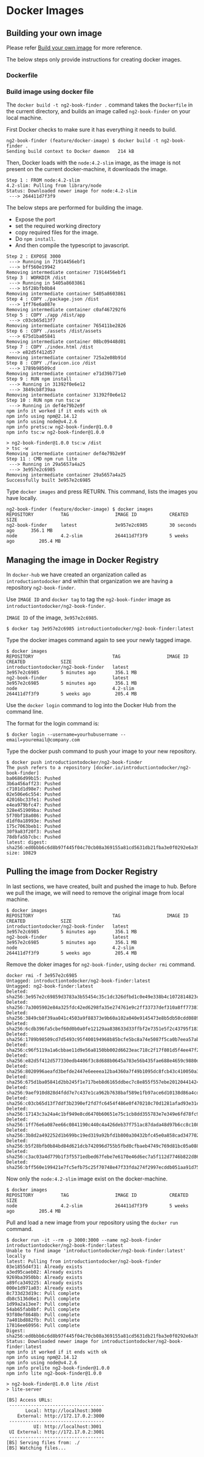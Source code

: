 # Docker Images

## Building your own image
Please refer [Build your own image](https://docs.docker.com/mac/step_four/) for more reference.

The below steps only provide instructions for creating docker images.

### Dockerfile

### Build image using docker file
The `docker build -t ng2-book-finder .` command takes the `Dockerfile` in the current directory, and builds an image called `ng2-book-finder` on your local machine.

First Docker checks to make sure it has everything it needs to build.

```
ng2-book-finder (feature/docker-image) $ docker build -t ng2-book-finder .
Sending build context to Docker daemon   214 kB
```

Then, Docker loads with the `node:4.2-slim` image, as the image is not present on the current docker-machine, it downloads the image.

```
Step 1 : FROM node:4.2-slim
4.2-slim: Pulling from library/node
Status: Downloaded newer image for node:4.2-slim
 ---> 264411d7f3f9
```

The below steps are performed for building the image.
 - Expose the port
 - set the required working directory
 - copy required files for the image.
 - Do `npm install`.
 - And then compile the typescript to javascript.

```
Step 2 : EXPOSE 3000
 ---> Running in 71914456ebf1
 ---> bff560e19942
Removing intermediate container 71914456ebf1
Step 3 : WORKDIR /dist
 ---> Running in 5405a8603861
 ---> b5f28bfb0b84
Removing intermediate container 5405a8603861
Step 4 : COPY ./package.json /dist
 ---> 1ff76e6a087e
Removing intermediate container c0af467292f6
Step 5 : COPY ./app /dist/app
 ---> c03cb65d13f7
Removing intermediate container 765411be2826
Step 6 : COPY ./assets /dist/assets
 ---> 675d1ba05841
Removing intermediate container 08bc09448d01
Step 7 : COPY ./index.html /dist
 ---> e82d5f412d57
Removing intermediate container 725a2e08b91d
Step 8 : COPY ./favicon.ico /dist
 ---> 1789b98509cd
Removing intermediate container e71d39b771e0
Step 9 : RUN npm install
 ---> Running in 31392f0e6e12
 ---> 3849cb8f39aa
Removing intermediate container 31392f0e6e12
Step 10 : RUN npm run tsc:w
 ---> Running in def4e79b2e9f
npm info it worked if it ends with ok
npm info using npm@2.14.12
npm info using node@v4.2.6
npm info pretsc:w ng2-book-finder@1.0.0
npm info tsc:w ng2-book-finder@1.0.0

> ng2-book-finder@1.0.0 tsc:w /dist
> tsc -w
Removing intermediate container def4e79b2e9f
Step 11 : CMD npm run lite
 ---> Running in 29a5657a4a25
 ---> 3e957e2c6985
Removing intermediate container 29a5657a4a25
Successfully built 3e957e2c6985
```

Type `docker images` and press RETURN.
This command, lists the images you have locally.

```
ng2-book-finder (feature/docker-image) $ docker images
REPOSITORY          TAG                 IMAGE ID            CREATED             SIZE
ng2-book-finder     latest              3e957e2c6985        30 seconds ago      356.1 MB
node                4.2-slim            264411d7f3f9        5 weeks ago         205.4 MB
```

## Managing the image in Docker Registry

In `docker-hub` we have created an organization called as `introductiontodocker` and within that organization we are having a repository `ng2-book-finder`.

Use `IMAGE ID` and `docker tag` to tag the `ng2-book-finder` image as `introductiontodocker/ng2-book-finder`.

`IMAGE ID` of the image, `3e957e2c6985`.

    $ docker tag 3e957e2c6985 introductiontodocker/ng2-book-finder:latest

Type the docker images command again to see your newly tagged image.

    $ docker images
    REPOSITORY                             TAG                 IMAGE ID            CREATED             SIZE
    introductiontodocker/ng2-book-finder   latest              3e957e2c6985        5 minutes ago       356.1 MB
    ng2-book-finder                        latest              3e957e2c6985        5 minutes ago       356.1 MB
    node                                   4.2-slim            264411d7f3f9        5 weeks ago         205.4 MB

Use the `docker login` command to log into the Docker Hub from the command line.

The format for the login command is:

    $ docker login --username=yourhubusername --email=youremail@company.com

Type the docker push command to push your image to your new repository.

    $ docker push introductiontodocker/ng2-book-finder
    The push refers to a repository [docker.io/introductiontodocker/ng2-book-finder]
    ba0686d99b15: Pushed
    3b6a456aff23: Pushed
    c7101d1d98e7: Pushed
    02e506e6c554: Pushed
    42016bc33fe1: Pushed
    e4ea979bfc47: Pushed
    328e451909ba: Pushed
    5f70bf18a086: Pushed
    d1df0a18993e: Pushed
    175c7063beb1: Pushed
    30f9a83f20f3: Pushed
    78dbfa5b7cbc: Pushed
    latest: digest: sha256:ed0bbb6c6d8b97f445f04c70cb08a369155a81cd5631db21fba3e0f0292e6a39 size: 10829


## Pulling the image from Docker Registry

In last sections, we have created, built and pushed the image to hub. Before we pull the image, we will need to remove the original image from local machine.

```
$ docker images
REPOSITORY                             TAG                 IMAGE ID            CREATED             SIZE
introductiontodocker/ng2-book-finder   latest              3e957e2c6985        5 minutes ago       356.1 MB
ng2-book-finder                        latest              3e957e2c6985        5 minutes ago       356.1 MB
node                                   4.2-slim            264411d7f3f9        5 weeks ago         205.4 MB
```

Remove the doker images for `ng2-book-finder`, using `docker rmi` command.

```
docker rmi -f 3e957e2c6985
Untagged: introductiontodocker/ng2-book-finder:latest
Untagged: ng2-book-finder:latest
Deleted: sha256:3e957e2c69859d3783a3b55454c35c1dc326dfbd1c0e49e338b4c1072814823c
Deleted: sha256:7a3005902e84a325fdc42ed6298fa35e274761e9c2ff33737def310a8ff77381
Deleted: sha256:3849cb8f39aa041c4503a9f88373e9b60a102a040e9145473e8b5db50cdd0889
Deleted: sha256:6cdb396fa5cbef60d0b0a0fe12129aa838633d33ffbf2e7351e5f2c43795f183
Deleted: sha256:1789b98509cd7d5493c95f400194968b85bcfe5bc8a74e5087f5ca0b7eea57ab
Deleted: sha256:c96f5119a1a6cbbae11d9e56a8150bb002d6623eac718c2f17f801d5f4ee47f2
Deleted: sha256:e82d5f412d577330edb4406f3c8d688b0645a783e56b435fae688e4659c9880d
Deleted: sha256:8020996aeafd3befde2447e6eeeea12ba4360a7f49b1095dc8fcb43c410050a3
Deleted: sha256:675d1ba05841d2bb245f1e717beb8d6165ddbec7c8e855f557ebe20120441424
Deleted: sha256:9aef910d828d4fdd7e7c437e1ca962b7638baf589e1fb97ace6d10138d86a4cd
Deleted: sha256:c03cb65d13f7ddf3b2390ef2fd7fc6454f486e0f470210c70d1281afad93e31e
Deleted: sha256:17143c3a24a4c1bf949e8cd6470b60651e75c1cb8dd355783e7e349e6fd78fc9
Deleted: sha256:1ff76e6a087ee66c0841190c440c4a426deb37f751ac87dada48d97b6cc8c108
Deleted: sha256:3b8d2a492252d1b699bc19ed319a92bfd1b800a30432bfc45e0a858cad347702
Deleted: sha256:b5f28bfb0b84bd84d621dcb742096d755b5fbd0cfbaeb4749c769d81bc05a088
Deleted: sha256:c3ac03a4d779b1f3f5571edbed67febe7e6170e46d6ec7a5f112d7746b822d86
Deleted: sha256:bff560e199421e7fc5efb75c25f70748e47f33fda274f2997ecddb051aa91d75
```

Now only the `node:4.2-slim` image exist on the docker-machine.

```
$ docker images
REPOSITORY          TAG                 IMAGE ID            CREATED             SIZE
node                4.2-slim            264411d7f3f9        5 weeks ago         205.4 MB
```

Pull and load a new image from your repository using the `docker run` command.

```
$ docker run -it --rm -p 3000:3000 --name ng2-book-finder introductiontodocker/ng2-book-finder:latest
Unable to find image 'introductiontodocker/ng2-book-finder:latest' locally
latest: Pulling from introductiontodocker/ng2-book-finder
03e1855d4f31: Already exists
a3ed95caeb02: Already exists
9269ba3950bb: Already exists
a89fca349225: Already exists
000e1d971a03: Already exists
8c733d23d19c: Pull complete
db8c5136d6e1: Pull complete
1d99a2a13ee7: Pull complete
54ab65fab8bf: Pull complete
93f80ef8648b: Pull complete
7a401bd882fb: Pull complete
17816ee60956: Pull complete
Digest: sha256:ed0bbb6c6d8b97f445f04c70cb08a369155a81cd5631db21fba3e0f0292e6a39
Status: Downloaded newer image for introductiontodocker/ng2-book-finder:latest
npm info it worked if it ends with ok
npm info using npm@2.14.12
npm info using node@v4.2.6
npm info prelite ng2-book-finder@1.0.0
npm info lite ng2-book-finder@1.0.0

> ng2-book-finder@1.0.0 lite /dist
> lite-server

[BS] Access URLs:
 -----------------------------------
       Local: http://localhost:3000
    External: http://172.17.0.2:3000
 -----------------------------------
          UI: http://localhost:3001
 UI External: http://172.17.0.2:3001
 -----------------------------------
[BS] Serving files from: ./
[BS] Watching files...

```

